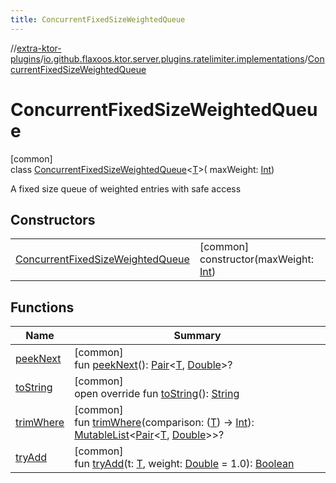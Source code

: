 ```yaml
---
title: ConcurrentFixedSizeWeightedQueue
---
```


//[extra-ktor-plugins](../../../index.md)/[io.github.flaxoos.ktor.server.plugins.ratelimiter.implementations](../index.md)/[ConcurrentFixedSizeWeightedQueue](index.md)

# ConcurrentFixedSizeWeightedQueue

[common]\
class [ConcurrentFixedSizeWeightedQueue](index.md)&lt;[T](index.md)&gt;(
maxWeight: [Int](https://kotlinlang.org/api/latest/jvm/stdlib/kotlin/-int/index.md))

A fixed size queue of weighted entries with safe access

## Constructors

|                                                                              |                                                                                                              |
|------------------------------------------------------------------------------|--------------------------------------------------------------------------------------------------------------|
| [ConcurrentFixedSizeWeightedQueue](-concurrent-fixed-size-weighted-queue.md) | [common]<br>constructor(maxWeight: [Int](https://kotlinlang.org/api/latest/jvm/stdlib/kotlin/-int/index.md)) |

## Functions

| Name                       | Summary                                                                                                                                                                                                                                                                                                                                                                                                                                               |
|----------------------------|-------------------------------------------------------------------------------------------------------------------------------------------------------------------------------------------------------------------------------------------------------------------------------------------------------------------------------------------------------------------------------------------------------------------------------------------------------|
| [peekNext](peek-next.md)   | [common]<br>fun [peekNext](peek-next.md)(): [Pair](https://kotlinlang.org/api/latest/jvm/stdlib/kotlin/-pair/index.md)&lt;[T](index.md), [Double](https://kotlinlang.org/api/latest/jvm/stdlib/kotlin/-double/index.md)&gt;?                                                                                                                                                                                                                          |
| [toString](to-string.md)   | [common]<br>open override fun [toString](to-string.md)(): [String](https://kotlinlang.org/api/latest/jvm/stdlib/kotlin/-string/index.md)                                                                                                                                                                                                                                                                                                              |
| [trimWhere](trim-where.md) | [common]<br>fun [trimWhere](trim-where.md)(comparison: ([T](index.md)) -&gt; [Int](https://kotlinlang.org/api/latest/jvm/stdlib/kotlin/-int/index.md)): [MutableList](https://kotlinlang.org/api/latest/jvm/stdlib/kotlin.collections/-mutable-list/index.md)&lt;[Pair](https://kotlinlang.org/api/latest/jvm/stdlib/kotlin/-pair/index.md)&lt;[T](index.md), [Double](https://kotlinlang.org/api/latest/jvm/stdlib/kotlin/-double/index.md)&gt;&gt;? |
| [tryAdd](try-add.md)       | [common]<br>fun [tryAdd](try-add.md)(t: [T](index.md), weight: [Double](https://kotlinlang.org/api/latest/jvm/stdlib/kotlin/-double/index.md) = 1.0): [Boolean](https://kotlinlang.org/api/latest/jvm/stdlib/kotlin/-boolean/index.md)                                                                                                                                                                                                                |

